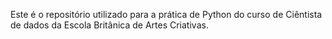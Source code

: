 Este é o repositório utilizado para a prática de Python do curso de Ciêntista de dados da Escola Britânica de Artes Criativas. 
